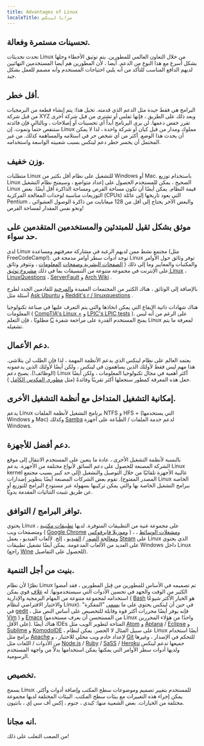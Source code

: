 ```yaml
---
title: Advantages of Linux
localeTitle: مزايا لينكس
---
```

## تحسينات مستمرة وفعالة.

تحدث تحديثات Linux من خلال التعاون العالمي للمطورين. يتم توثيق الأخطاء وحلها بشكل أسرع مع هذا النوع من الدعم. أيضا ، لأن المطورين هم أيضا المستخدمين النهائيين لديهم الدافع المناسب للتأكد من أنه يلبي احتياجات المستخدم وأنه مصمم للعمل بشكل جيد.

## أقل خطر.

البرامج هي فقط جيدة مثل الدعم الذي قدمته. تخيل هذا: يتم إنشاء قطعة من البرمجيات من قبل شركة XYZ وبعد ذلك على الطريق ، فإنها تفلس أو تشتري من قبل شركة أخرى تقرر خفض دعمها. لن يرى البرنامج أبداً أي تحسينات أو إصلاحات ، وبالتالي فإن فائدته ستنقص حتماً وتموت. إن Linux مملوك ومدار من قبل كيان أو شركة واحدة ، لذا لا يمكن أن يحدث هذا الوضع. أكثر من أي شخص حر في استلامه والمساهمة كذلك. من غير المحتمل أن يخسر خطر دعم لينكس بسبب شعبيته الواسعة واستخدامه.

## وزن خفيف.

متطلبات Linux للتشغيل على نظام أقل بكثير من Windows أو Mac. باستخدام توزيع Linux الصحيح ، يمكن للمستخدم الحصول على إعداد متواضع ، وسيمنح نظام التشغيل Linux قيمة النظام. يمكن أيضًا أن تكون مساحة القرص ومساحة الذاكرة أقل أيضًا. بعض التوزيعات مناسبة لوحدات المعالجة المركزية (CPUs) التي يعود تاريخها إلى عائلة Pentium ، والبعض الآخر يحتاج إلى أقل من 128 ميغابايت من ذاكرة الوصول العشوائي ونحو نفس المقدار لمساحة القرص!

## موثق بشكل ثقيل للمبتدئين والمستخدمين المتقدمين على حد سواء.

لدى Linux مجتمع نشط ممن لديهم الرغبة في مشاركة معرفتهم ومساعدة (مثل FreeCodeCamp!). توجد أدوات سطر أوامر مدمجة في Linux توفر وثائق حول الأوامر والمكتبات والمعايير وما إلى ذلك ( [الصفحات البشرية وصفحات](https://en.wikipedia.org/wiki/Man_page) [المعلومات](https://en.wikipedia.org/wiki/Info_(Unix) ) ، وتتوفر وثائق على الإنترنت في مجموعة متنوعة من التنسيقات بما في ذلك [مشروع توثيق Linux](http://www.tldp.org/) ، [LinuxQuestions](http://www.linuxquestions.org/) ، [ServerFault](http://serverfault.com/) و [Arch Wiki](https://wiki.archlinux.org/) .

بالإضافة إلى الوثائق ، هناك الكثير من المجتمعات المفيدة [والمرحبة](https://www.reddit.com/r/linuxquestions/) للقادمين الجدد لطرح أسئلة مثل [Ask Ubuntu](https://askubuntu.com/) و [Reddit's r / linuxquestions](https://www.reddit.com/r/linuxquestions/) .

هناك شهادات ذاتية الإيقاع التي يمكن اتخاذها والتي يتم التعرف عليها في صناعة تكنولوجيا المعلومات ( [CompTIA's Linux +](https://certification.comptia.org/certifications/linux) و [LPIC's LPIC tests](https://www.lpi.org) ). على الرغم من أنه ليس مطلوبًا ، فإن التعلم [C](https://en.wikipedia.org/wiki/C_(programming_language) ) يمنح المستخدم القدرة على مراجعة شفرة Linux لمعرفة ما يتم تشغيله.

## دعم الأعمال.

يعتمد العالم على نظام لينكس الذي يدعم الأنظمة المهمة ، لذا فإن الطلب لن يتلاشى. هذا مهم ليس فقط لأولئك الذين يساهمون في لينكس ، ولكن أيضًا لأولئك الذين يدعمونه (الوظائف!). يصبح دعم Linux أكثر أهمية في مجال تكنولوجيا المعلومات ، ولكن أيضًا جعل هذه المعرفة كمطور ستجعلها أكثر تقريبًا وفائدةً (مثل [مطوري المكدس الكامل](https://medium.com/chris-messina/the-full-stack-employee-ed0db089f0a1#.ubttrv255) ).

## إمكانية التشغيل المتداخل مع أنظمة التشغيل الأخرى.

يدعم Linux برنامج التشغيل لأنظمة الملفات NTFS و HFS + (التي يستخدمها Windows و Mac) وكذلك [Samba](https://www.samba.org/) لدعم خدمة الملفات / الطباعة على أجهزة Windows.

## دعم أفضل للأجهزة.

بالنسبة لأنظمة التشغيل الأخرى ، عادة ما يتعين على المستخدم الانتقال إلى موقع الشركة المصنعة للحصول على دعم السائق لأنواع مختلفة من الأجهزة. يدعم Linux kernel غالبية الأجهزة تلقائيًا من خلال التوصيل والتشغيل (إلى حد كبير بسبب مجتمع المصدر المفتوح). تقوم بعض الشركات المصنعة أيضًا بتطوير إصدارات Linux الخاصة ببرامج التشغيل الخاصة بها والتي يمكن تركيبها بسهولة عبر مستودع البرامج للتوزيع أو عن طريق تثبيت الثنائيات المقدمة يدويًا.

## توافر البرامج / التوافق.

يحتوي Linux على مجموعة غنية من التطبيقات المتوفرة. لديها [تطبيقات مكتبية](https://www.libreoffice.org/discover/libreoffice/) ، ومتصفحات ويب ( [Google Chrome](https://www.google.com/chrome/browser/desktop/) [وموزيلا فايرفوكس](https://www.mozilla.org/en-US/firefox/new/) ) ، [ومشغلات الوسائط](http://www.videolan.org/vlc/) ، [ومعالجة](http://www.openshot.org/) [الصور](https://www.gimp.org/) / [الفيديو](http://www.openshot.org/) ، إلخ. لألعاب الفيديو ، يعمل [Steam](http://store.steampowered.com/about/) على Linux الذي يحتوي على العديد من الألعاب المدعومة. يمكن أيضًا تشغيل تطبيقات Windows داخل Linux (راجع [Wine](https://www.winehq.org/) للحصول على التفاصيل).

## بنيت من أجل التنمية.

نظرًا لأن نظام Linux تم تصميمه في الأساس للمطورين من قِبل المطورين ، فقد أمضوا الكثير من الوقت والجهد في تحسين الأدوات التي سيستخدمونها. له [غلاف](https://en.wikipedia.org/wiki/Unix_shell) قوي يمكن استخدامه لمجموعة متنوعة من المهام البرمجية والإدارية ( [Bash](https://en.wikipedia.org/wiki/Bash_(Unix_shell) ) هو الخيار الأكثر شيوعًا والاختيار الافتراضي لنظام Linux). في حين أن لينكس يحتوي على ما [يسمى](https://en.wikipedia.org/wiki/Gedit) "المفكرة" في [gedit](https://en.wikipedia.org/wiki/Gedit) ، فإنه يوفر أيضًا محررات أكثر قوة وقابلة للتخصيص على أساس النص مثل [Vim](https://en.wikipedia.org/wiki/Vim_(text_editor)) ) و [Emacs](https://en.wikipedia.org/wiki/Emacs) (من المستحسن أن يعرف مستخدمو Linux واحدًا من هؤلاء المحررين على الأقل). هناك أيضًا IDEs المتاحة لتطوير الويب مثل [Atom](https://atom.io/) و [Aptana](http://www.aptana.com/) / [Eclipse](https://eclipse.org/) و [Sublime](https://www.sublimetext.com/) و [KomodoIDE](http://komodoide.com/) ، على سبيل المثال لا الحصر. يمكن لنظام Linux أيضًا استخدام برامج مثل [Apache](https://httpd.apache.org/) لإعداد خادم ويب محلي للاختبار ، و [Git](https://git-scm.com/) للتحكم في الإصدار ، وغيرها من الأدوات / اللغات مثل [Node.js](https://nodejs.org/en/) / [Ruby](https://www.ruby-lang.org/en/) / [SaSS](http://sass-lang.com/) / [Heroku](https://www.heroku.com/) جميعها تدعم لينكس ولديها أدوات سطر الأوامر التي يمكنها يمكن استخدامها بدلاً من واجهة المستخدم الرسومية.

## تخصيص.

يسمح Linux للمستخدم بتغيير تصميم وموضوعات سطح المكتب وإضافة أدوات وأكثر. يمكن إجراء هذه التغييرات مع بيئات سطح المكتب. البيئات المختلفة لديها مجموعة مختلفة من الخيارات. بعض الشعبية منها: كيدي ، جنوم ، إكس أف سي إي ، بانثيون.

## انه مجانا.

من الصعب التغلب على ذلك!